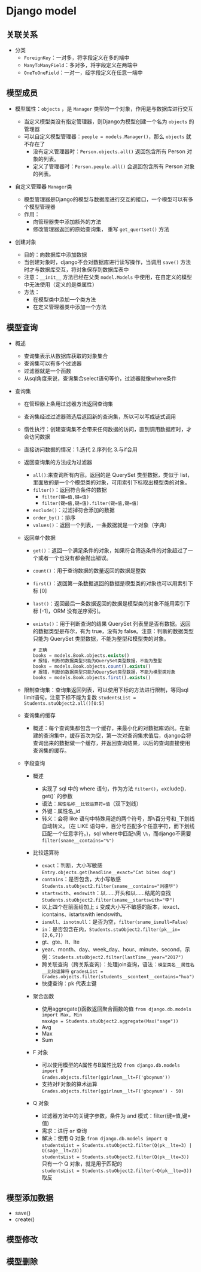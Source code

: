 # Django model

## 关联关系

- 分类
  - `ForeignKey`：一对多，将字段定义在多的端中
  - `ManyToManyField`：多对多，将字段定义在两端中
  - `OneToOneField`：一对一，经字段定义在任意一端中

## 模型成员

- 模型属性：`objects` ，是 `Manager` 类型的一个对象，作用是与数据库进行交互
  - 当定义模型类没有指定管理器，则Django为模型创建一个名为 `objects` 的管理器
  - 可以自定义模型管理器：`people = models.Manager()`，那么 `objects` 就不存在了
    - 没有定义管理器时：`Person.objects.all()` 返回包含所有 Person 对象的列表。
    - 定义了管理器时：`Person.people.all()` 会返回包含所有 Person 对象的列表。

- 自定义管理器 `Manager`类
  - 模型管理器是Django的模型与数据库进行交互的接口，一个模型可以有多个模型管理器
  - 作用：
    - 向管理器类中添加额外的方法
    - 修改管理器返回的原始查询集， 重写 `get_quertset()` 方法

- 创建对象
  - 目的：向数据库中添加数据
  - 当创建对象时，django不会对数据库进行读写操作，当调用 `save()` 方法时才与数据库交互，将对象保存到数据库表中
  - 注意：`__init__` 方法已经在父类 `model.Models` 中使用，在自定义的模型中无法使用（定义的是类属性）
  - 方法：
    - 在模型类中添加一个类方法
    - 在定义管理器类中添加一个方法

## 模型查询

- 概述
  - 查询集表示从数据库获取的对象集合
  - 查询集可以有多个过滤器
  - 过滤器就是一个函数
  - 从sql角度来说，查询集合select语句等价，过滤器就像where条件

- 查询集
  - 在管理器上条用过滤器方法返回查询集
  - 查询集经过过滤器筛选后返回新的查询集，所以可以写成链式调用
  - 惰性执行：创建查询集不会带来任何数据的访问，直到调用数据库时，才会访问数据
  - 直接访问数据的情况：1.迭代 2.序列化 3.与if合用
  - 返回查询集的方法成为过滤器
    - `all()`:来查询所有内容。返回的是 QuerySet 类型数据，类似于 list，里面放的是一个个模型类的对象，可用索引下标取出模型类的对象。
    - `filter()`：返回符合条件的数据
      - `filter(键=值,键=值)`
      - `filter(键=值,键=值).filter(键=值,键=值)`
    - `exclude()`：过滤掉符合添加的数据
    - `order_by()`：排序
    - `values()`：返回一个列表，一条数据就是一个对象（字典）
  - 返回单个数据
    - `get()`：返回一个满足条件的对象，如果符合筛选条件的对象超过了一个或者一个也没有都会抛出错误。
    - `count()`：用于查询数据的数量返回的数据是整数
    - `first()`：返回第一条数据返回的数据是模型类的对象也可以用索引下标 [0]
    - `last()`：返回最后一条数据返回的数据是模型类的对象不能用索引下标 [-1]，ORM 没有逆序索引。
    - `exists()`：用于判断查询的结果 QuerySet 列表里是否有数据。返回的数据类型是布尔，有为 true，没有为 false。注意：判断的数据类型只能为 QuerySet 类型数据，不能为整型和模型类的对象。

      ```sql
      # 正确
      books = models.Book.objects.exists()
      # 报错，判断的数据类型只能为QuerySet类型数据，不能为整型
      books = models.Book.objects.count().exists()
      # 报错，判断的数据类型只能为QuerySet类型数据，不能为模型类对象
      books = models.Book.objects.first().exists()
      ```

  - 限制查询集：查询集返回列表，可以使用下标的方法进行限制，等同sql limit语句，注意下标不能为复数
    `studentsList = Students.stuObject2.all()[0:5]`

  - 查询集的缓存
    - 概述：每个查询集都包含一个缓存，来最小化的对数据库访问。在新建的查询集中，缓存首次为空，第一次对查询集求值后，django会将查询出来的数据做一个缓存，并返回查询结果，以后的查询直接使用查询集的缓存。

  - 字段查询
    - 概述
      - 实现了 sql 中的 where 语句，作为方法 `filter()`，`e`xclude()`，`get()` 的参数
      - 语法：`属性名称__比较运算符=值`（双下划线）
      - 外键：属性名_id
      - 转义：会将 like 语句中特殊用途的两个符号，即`%`百分号和`_`下划线自动转义。（在 LIKE 语句中，百分号匹配多个任意字符，而下划线匹配一个任意字符。)，sql where中匹配`%`需 `\%`，而django不需要 `filter(sname__contains="%")`

    - 比较运算符
      - `exact`：判断，大小写敏感 `Entry.objects.get(headline__exact="Cat bites dog")`
      - `contains`：是否包含，大小写敏感 `Students.stuObject2.filter(sname__contains="刘德华")`
      - `startswith`、`endswith`：以……开头和以……结尾的查找 `Students.stuObject2.filter(sname__startswith="李")`
      - 以上四个在前面给加上 `i` 变成大小写不敏感的版本，iexact、icontains、istartswith  iendswith。
      - `isnull`、`isnotnull`：是否为空，`filter(sname_isnull=False)`
      - `in`：是否包含在内，`Students.stuObject2.filter(pk__in=[2,6,7])`
      - gt、gte、lt、lte
      - year、month、day、week_day、hour、minute、second，示例：`Students.stuObject2.filter(lastTime__year="2017")`
      - 跨关联查询（跨关系查询）：处理join查询，语法：`模型类名__属性名__比较运算符`
        `gradesList = Grades.objects.filter(students__scontent__contains="hua")`
      - 快捷查询：pk 代表主键

    - 聚合函数
      - 使用aggregate()函数返回聚合函数的值
        `from django.db.models import Max, Min`  
        `maxAge = Students.stuObject2.aggregate(Max("sage"))`
      - Avg
      - Max
      - Sum

    - F 对象
      - 可以使用模型的A属性与B属性比较
        `from django.db.models import F`  
        `Grades.objects.filter(ggirlnum__lt=F('gboynum'))`
      - 支持对F对象的算术运算
        `Grades.objects.filter(ggirlnum__lt=F('gboynum') - 50)`

    - Q 对象
      - 过滤器方法中的关键字参数，条件为 and 模式：filter(键=值,键=值)
      - 需求：进行 `or` 查询
      - 解决：使用 Q 对象
        `from django.db.models import Q`  
        `studentsList = Students.stuObject2.filter(Q(pk__lte=3) | Q(sage__lt=23))`  
        `studentsList = Students.stuObject2.filter(Q(pk__lte=3))` 只有一个 Q 对象，就是用于匹配的  
        `studentsList = Students.stuObject2.filter(~Q(pk__lte=3))`  取反

## 模型添加数据

- save()
- create()

## 模型修改

## 模型删除
